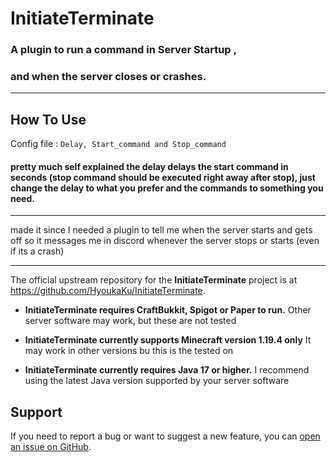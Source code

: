 InitiateTerminate
======

###  A plugin to run a command in Server Startup ,

### and when the server closes or crashes.
___


How To Use
-----------

Config file : `Delay, Start_command and Stop_command`
#### pretty much self explained the delay delays the start command in seconds (stop command should be executed right away after stop), just change the delay to what you prefer and the commands to something you need.
_____
made it since I needed a plugin to tell me when the server starts and gets off so it messages me in discord whenever the server stops or starts (even if its a crash)

___

The official upstream repository for the **InitiateTerminate** project is at https://github.com/HyoukaKu/InitiateTerminate.


* **InitiateTerminate requires CraftBukkit, Spigot or Paper to run.** Other server software may work, but these are not tested
* **InitiateTerminate currently supports Minecraft version 
1.19.4 only** 
It may work in other versions bu this is the tested on

* **InitiateTerminate currently requires Java 17 or higher.** I recommend using the latest Java version supported by your server software

## Support
If you need to report a bug or want to suggest a new feature, you can [open an issue on GitHub](https://github.com/HyoukaKu/InitiateTerminate/issues).

